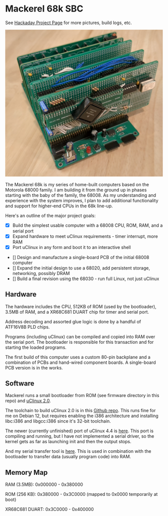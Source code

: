 # Mackerel 68k SBC

See [Hackaday Project Page](https://hackaday.io/project/183861-mackerel-68k-computer) for more pictures, build logs, etc.

![Mackerel-08 Rev 1](/media/images/mackerel-08-rev0.jpg)

The Mackerel 68k is my series of home-built computers based on the Motorola 68000 family. I am building it from the ground up in phases starting with the baby of the family, the 68008. As my understanding and experience with the system improves, I plan to add additional functionality and support for higher-end CPUs in the 68k line-up.

Here's an outline of the major project goals:

- [x] Build the simplest usable computer with a 68008 CPU, ROM, RAM, and a serial port
- [x] Expand hardware to meet uClinux requirements - timer interrupt, more RAM
- [x] Port uClinux in any form and boot it to an interactive shell
- [] Design and manufacture a single-board PCB of the initial 68008 computer
- [] Expand the initial design to use a 68020, add persistent storage, networking, possibly DRAM
- [] Build a final revision using the 68030 - run full Linux, not just uClinux

## Hardware

The hardware includes the CPU, 512KB of ROM (used by the bootloader), 3.5MB of RAM, and a XR68C681 DUART chip for timer and serial port.

Address decoding and assorted glue logic is done by a handful of ATF16V8B PLD chips.

Programs (including uClinux) can be compiled and copied into RAM over the serial port. The bootloader is responsible for this transaction and for starting the loaded programs.

The first build of this computer uses a custom 80-pin backplane and a combination of PCBs and hand-wired component boards. A single-board PCB version is in the works.

## Software

Mackerel runs a small bootloader from ROM (see firmware directory in this repo) and [uClinux 2.0](https://github.com/crmaykish/mackerel-uclinux-20040218).

The toolchain to build uClinux 2.0 is in this [Github repo](https://github.com/crmaykish/mackerel-m68k-elf-tools-2003). This runs fine for me on Debian 12, but requires enabling the i386 architecture and installing libc:i386 and libgcc:i386 since it's 32-bit toolchain.

The newer (currently unfinished) port of uClinux 4.4 is [here](https://github.com/crmaykish/mackerel-uclinux-20160919). This port is compiling and running, but I have not implemented a serial driver, so the kernel gets as far as launching init and then the output stops.

And my serial transfer tool is [here](https://github.com/crmaykish/ctt). This is used in combination with the bootloader to transfer data (usually program code) into RAM.

## Memory Map

RAM (3.5MB): 0x000000 - 0x380000

ROM (256 KB): 0x380000 - 0x3C0000 (mapped to 0x0000 temporarily at boot)

XR68C681 DUART: 0x3C0000 - 0x400000
